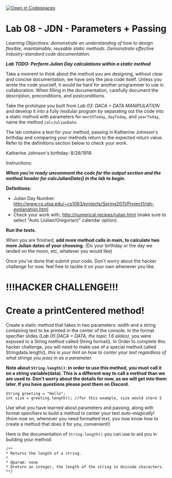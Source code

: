 [![Open in Codespaces](https://classroom.github.com/assets/launch-codespace-2972f46106e565e64193e422d61a12cf1da4916b45550586e14ef0a7c637dd04.svg)](https://classroom.github.com/open-in-codespaces?assignment_repo_id=18479143)
 

# Lab 08 - JDN - Parameters + Passing

_Learning Objectives: demonstrate an understanding of how to design flexible, maintainable, reusable static methods. Demonstrate effective industry-standard code documentation._

_**Lab TODO: Perform Julian Day calculations within a static method**_

Take a moment to think about the method you are designing, without clear and concise documentation, we have only the java code itself. Unless you wrote the code yourself, it would be hard for another programmer to use in collaboration. When filling in the documentation, carefully document the description, preconditions, and postconditions. 

Take the prototype you built from _Lab 03: DACA + DATA MANIPULATION_ and develop it into a fully modular program by separating out the code into a static method with parameters for `monthToday`, `dayToday`, and `yearToday`, name the method `calcJulianDate`.

The lab contains a test for your method, passing in Katherine Johnson's birthday and comparing your methods return to the expected return value. Refer to the definitions section below to check your work. 

Katherine Johnson's birthday: 8/26/1918.

Instructions: 

**_When you're ready uncomment the code for the output section and the method header for calcJulianDate() in the lab to begin._**

 **Definitions:**

- Julian Day Number: http://www.cs.utsa.edu/~cs1063/projects/Spring2011/Project1/jdn-explanation.html
- Check your work with, http://numerical.recipes/julian.html (make sure to select "Auto (Julian/Gregorian)" calendar option).

**Run the tests.**

When you are finished, **add more method calls in main, to calculate two more Julian dates of your choosing.** (Do your birthday or the day we landed on the moon, etc, whatever you would like) 

Once you've done that submit your code. Don't worry about the hacker challenge for now. feel free to tackle it on your own whenever you like. 

# **!!!HACKER CHALLENGE!!!**

# **Create a printCentered method!**

Create a static method that takes in two parameters: width and a string containing text to be printed in the center of the console. In the format specifier slides _(Lab 05 DACA + DATA, the topic 1.6 slides)_, you were exposed to a String method called String.format(). In Order to complete this hacker challenge, you will need to make use of a special method called Stringdata.length(), _this is your hint on how to center your text regardless of what strings you pass in as a parameter._ 

**Note about `String.length()`: in order to use this method, you must call it on a string variable(data). This is a different way to call a method than we are used to. Don't worry about the details for now, as we will get into them later. If you have questions please post them on Discord.**

```
String greeting = "Hello";
int size = greeting.length(); //for this example, size would store 5
```

Use what you have learned about parameters and passing, along with format specifiers to build a method to center your text _auto-magically_! (from now on, whenever you need formatted text, you now know how to create a method that does it for you, convenient!)

Here is the documentation of `String.length()` you can use to aid you in building your method: 

```
/**
* Returns the length of a string.
*
* @param: none
* @return an integer, the length of the string in Unicode characters.
**/
```